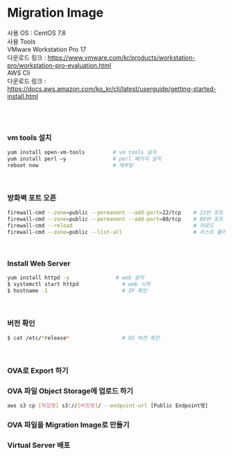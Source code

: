 <h1>Migration Image</h1> 

사용 OS : CentOS 7.8</br>
사용 Tools</br>
VMware Workstation Pro 17</br>
다운로드 링크 : https://www.vmware.com/kr/products/workstation-pro/workstation-pro-evaluation.html</br>
AWS Cli</br>
다운로드 링크 : https://docs.aws.amazon.com/ko_kr/cli/latest/userguide/getting-started-install.html</br>
</br>
</br>
</br>

<h3>vm tools 설치</h3>

```bash
yum install open-vm-tools         # vm tools 설치
yum install perl –y               # perl 패키지 설치
reboot now                        # 재부팅
```
</br>

<h3>방화벽 포트 오픈</h3>

```bash
firewall-cmd --zone=public --permanent --add-port=22/tcp    # 22번 포트 오픈
firewall-cmd --zone=public --permanent --add-port=80/tcp    # 80번 포트 오픈
firewall-cmd --reload                                       # 리로드
firewall-cmd --zone=public --list-all                       # 리스트 불러오기
```
</br>


<h3>Install Web Server</h3>

```bash
yum install httpd -y               # web 설치
$ systemctl start httpd              # web 시작
$ hostname -I                        # IP 확인
```
</br>

<h3>버전 확인</h3>

```bash
$ cat /etc/*release*                 # OS 버전 확인
```
</br>

<h3>OVA로 Export 하기</h3>

<h3>OVA 파일 Object Storage에 업로드 하기</h3>

```bash
aws s3 cp [파일명] s3://[버킷명]/ --endpoint-url [Public Endpoint명]
```

<h3>OVA 파일을 Migration Image로 만들기</h3>

<h3>Virtual Server 배포</h3>
